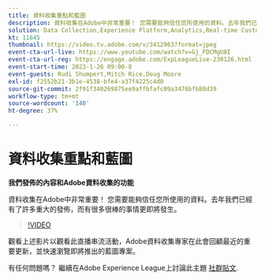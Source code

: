 ```yaml
---
title: 資料收集重點和藍圖
description: 資料收集在Adobe中非常重要！ 您需要能夠信任您所使用的資料。去年我們已經有了許多重大的發佈，而有很多很棒的事情更即將發生。
solution: Data Collection,Experience Platform,Analytics,Real-time Customer Data Platform,Customer Journey Analytics
kt: 11645
thumbnail: https://video.tv.adobe.com/v/3412963?format=jpeg
event-cta-url-live: https://www.youtube.com/watch?v=Gj_FDCMgU8I
event-cta-url-reg: https://engage.adobe.com/ExpLeagueLive-230126.html
event-start-time: 2023-1-26 09:00-8
event-guests: Rudi Shumpert,Mitch Rice,Doug Moore
exl-id: f2552b21-3b1e-4538-bfe4-a37f4225c4d0
source-git-commit: 2f91f340269875ee9affbfafc09a3476bfb80d39
workflow-type: tm+mt
source-wordcount: '140'
ht-degree: 37%

---
```


# 資料收集重點和藍圖

**我們發佈的內容和Adobe資料收集的功能**

資料收集在Adobe中非常重要！ 您需要能夠信任您所使用的資料。去年我們已經有了許多重大的發佈，而有很多很棒的事情更即將發生。

>[!VIDEO](https://video.tv.adobe.com/v/3412963/?quality=12&learn=on)

觀看上述影片以觀看此直播串流活動，Adobe資料收集專家在此會回顧最近的重要更新，並快速瀏覽即將推出的藍圖專案。

有任何問題嗎？ 繼續在Adobe Experience League上討論此主題 [社群貼文](https://experienceleaguecommunities.adobe.com/t5/adobe-experience-platform-launch/experience-league-live-post-session-discussion-data-collection/m-p/569923#M316).
